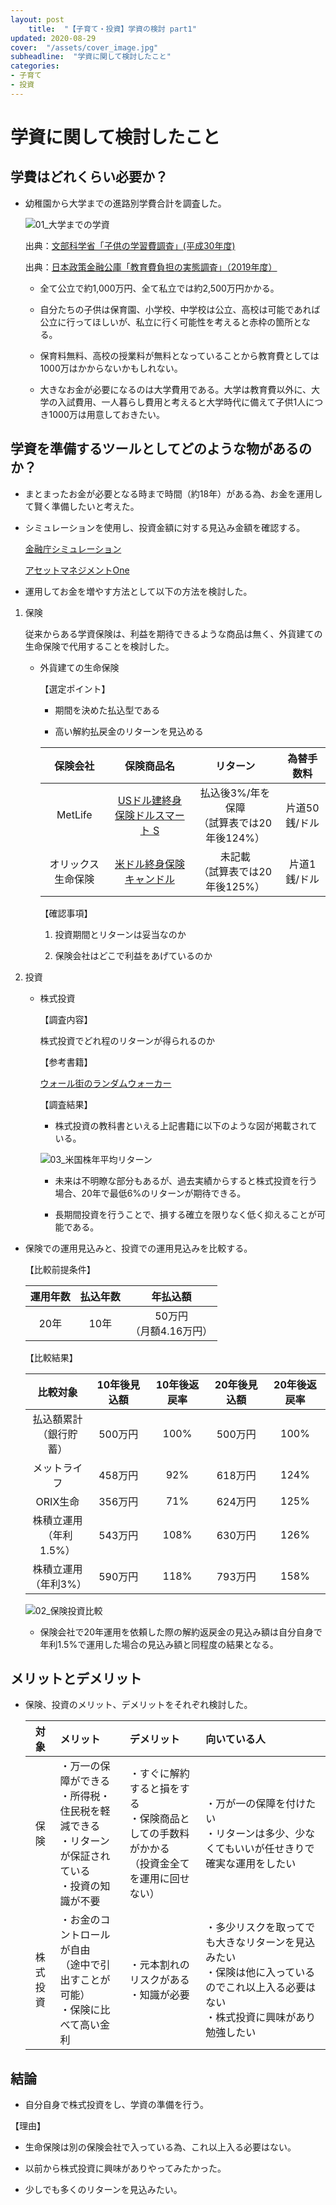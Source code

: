 ```yaml
---
layout: post
    title:  "【子育て・投資】学資の検討 part1"
updated: 2020-08-29
cover:  "/assets/cover_image.jpg"
subheadline:  "学資に関して検討したこと"
categories: 
- 子育て
- 投資
---
```


# 学資に関して検討したこと

## 学費はどれくらい必要か？

* 幼稚園から大学までの進路別学費合計を調査した。

    ![01_大学までの学資](https://lh3.googleusercontent.com/pw/ACtC-3fD0dK0506loMgBvpeSqDa3GX1AymBEABWd-sPpZ1eeW5OamZi0M6u-MX-B9Um7ijO0KnkVp6THEMznLMM1rUqYgPjDFBxZ9ffQQdlzMvvk2Jc3a0Qw3vDx9cRNE7-OQtI8vphVJGtiSv5KwyRpMGrA=w824-h555-no?authuser=0 "幼稚園～大学までの進路別学費合計")

    出典：[文部科学省「子供の学習費調査」(平成30年度)](https://www.mext.go.jp/b_menu/toukei/chousa03/gakushuuhi/kekka/k_detail/mext_00102.html)
    
    出典：[日本政策金融公庫「教育費負担の実態調査」（2019年度）](https://www.jfc.go.jp/n/findings/kyoiku_kekka_m_index.html)

    * 全て公立で約1,000万円、全て私立では約2,500万円かかる。

    * 自分たちの子供は保育園、小学校、中学校は公立、高校は可能であれば公立に行ってほしいが、私立に行く可能性を考えると赤枠の箇所となる。

    * 保育料無料、高校の授業料が無料となっていることから教育費としては1000万はかからないかもしれない。
    
    * 大きなお金が必要になるのは大学費用である。大学は教育費以外に、大学の入試費用、一人暮らし費用と考えると大学時代に備えて子供1人につき1000万は用意しておきたい。

## 学資を準備するツールとしてどのような物があるのか？

* まとまったお金が必要となる時まで時間（約18年）がある為、お金を運用して賢く準備したいと考えた。

* シミュレーションを使用し、投資金額に対する見込み金額を確認する。

    [金融庁シミュレーション](https://www.fsa.go.jp/policy/nisa2/moneyplan_sim/index.html)

    [アセットマネジメントOne](http://www.am-one.co.jp/shisankeisei/simulation.html)

* 運用してお金を増やす方法として以下の方法を検討した。

1. 保険

    従来からある学資保険は、利益を期待できるような商品は無く、外貨建ての生命保険で代用することを検討した。

    * 外貨建ての生命保険

        【選定ポイント】

        * 期間を決めた払込型である

        * 高い解約払戻金のリターンを見込める

        |保険会社|保険商品名|リターン|為替手数料|
        |:--:|:--:|:--:|:--:|
        |MetLife|[USドル建終身保険ドルスマート S](https://www.metlife.co.jp/products/life/iswl-dollar/)|払込後3%/年を保障<br>（試算表では20年後124%）|片道50銭/ドル|
        |オリックス生命保険|[米ドル終身保険キャンドル](https://www.orixlife.co.jp/life/candle/)|未記載<br>（試算表では20年後125%）|片道1銭/ドル|

        【確認事項】

        1. 投資期間とリターンは妥当なのか

        1. 保険会社はどこで利益をあげているのか
       
1. 投資

    * 株式投資
        
       【調査内容】

        株式投資でどれ程のリターンが得られるのか

       【参考書籍】
        
        [ウォール街のランダムウォーカー](https://www.amazon.co.jp/%E3%82%A6%E3%82%A9%E3%83%BC%E3%83%AB%E8%A1%97%E3%81%AE%E3%83%A9%E3%83%B3%E3%83%80%E3%83%A0%E3%83%BB%E3%82%A6%E3%82%A9%E3%83%BC%E3%82%AB%E3%83%BC-%E5%8E%9F%E8%91%97%E7%AC%AC12%E7%89%88-%E6%A0%AA%E5%BC%8F%E6%8A%95%E8%B3%87%E3%81%AE%E4%B8%8D%E6%BB%85%E3%81%AE%E7%9C%9F%E7%90%86-%E3%83%90%E3%83%BC%E3%83%88%E3%83%B3%E3%83%BB%E3%83%9E%E3%83%AB%E3%82%AD%E3%83%BC%E3%83%AB/dp/453235823X)

        【調査結果】

        * 株式投資の教科書といえる上記書籍に以下のような図が掲載されている。

        ![03_米国株年平均リターン](https://lh3.googleusercontent.com/pw/ACtC-3c2pf92V5ZJEEwHnxf5Y8HiyDrsSDA8Q3Ckum0IQfUthlk9EraJS5KiCfVJV1LOu1bsuu0qXN8JLjG5IedlEwMRfRlR2xBQIxCPgQBuTIFSHxNd0vPM9XddCZk3hHBMqPyvIYVuiHoSa5fuXL92mHFc=w681-h665-no?authuser=0 "米国株式投資の投資期間と年平均リターンの散らばり方（1950年～2009年")

        * 未来は不明瞭な部分もあるが、過去実績からすると株式投資を行う場合、20年で最低6%のリターンが期待できる。

        * 長期間投資を行うことで、損する確立を限りなく低く抑えることが可能である。

* 保険での運用見込みと、投資での運用見込みを比較する。

    【比較前提条件】

    |運用年数|払込年数|年払込額|
    |:--:|:--:|:--:|
    |20年|10年|50万円 <br> （月額4.16万円）|

    【比較結果】

    |比較対象|10年後見込額|10年後返戻率|20年後見込額|20年後返戻率|
    |:--:|:--:|:--:|:--:|:--:|
    |払込額累計<br>（銀行貯蓄）|500万円|100%|500万円|100%|
    |メットライフ|458万円|92%|618万円|124%|
    |ORIX生命|356万円|71%|624万円|125%|
    |株積立運用<br>（年利1.5%）|543万円|108%|630万円|126%|
    |株積立運用<br>（年利3%）|590万円|118%|793万円|158%|


    ![02_保険投資比較](https://lh3.googleusercontent.com/pw/ACtC-3eaAxt0a_0hBSnnCe32gUkqJ5joNq2vgm3NXhCnFv0lkY2TWtYZx99Uu6FnOvpSk_v_JL2rFmCLGWL2KwnKJryz2He5ctq7lczaNIBhy_1jBfdZdSOvmxNHOHwu_gJ0ucV7jZbqRTQEkoTVzrWiBuFV=w516-h314-no?authuser=0 "生命保険と投資運用比較")
    
    * 保険会社で20年運用を依頼した際の解約返戻金の見込み額は自分自身で年利1.5%で運用した場合の見込み額と同程度の結果となる。

## メリットとデメリット

* 保険、投資のメリット、デメリットをそれぞれ検討した。

    |対象|メリット|デメリット|向いている人|
    |:--:|:--|:--|:--|
    |保険|・万一の保障ができる<br>・所得税・住民税を軽減できる<br>・リターンが保証されている<br>・投資の知識が不要|・すぐに解約すると損をする<br>・保険商品としての手数料がかかる<br>（投資金全てを運用に回せない）|・万が一の保障を付けたい<br>・リターンは多少、少なくてもいいが任せきりで確実な運用をしたい<br>|
    |株式投資|・お金のコントロールが自由<br>（途中で引出すことが可能）<br>・保険に比べて高い金利|・元本割れのリスクがある<br>・知識が必要|・多少リスクを取ってでも大きなリターンを見込みたい<br>・保険は他に入っているのでこれ以上入る必要はない<br>・株式投資に興味があり勉強したい|

## 結論

* 自分自身で株式投資をし、学資の準備を行う。

【理由】

* 生命保険は別の保険会社で入っている為、これ以上入る必要はない。

* 以前から株式投資に興味がありやってみたかった。

* 少しでも多くのリターンを見込みたい。

